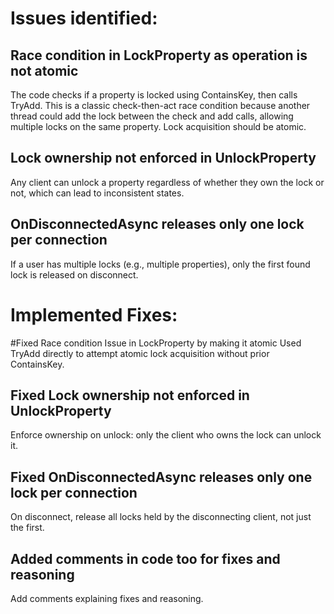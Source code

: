 # Issues identified:
## Race condition in LockProperty as operation is not atomic
The code checks if a property is locked using ContainsKey, then calls TryAdd. This is a classic check-then-act race condition because another thread could add the lock between the check and add calls, allowing multiple locks on the same property. Lock acquisition should be atomic.

## Lock ownership not enforced in UnlockProperty
Any client can unlock a property regardless of whether they own the lock or not, which can lead to inconsistent states.

## OnDisconnectedAsync releases only one lock per connection
If a user has multiple locks (e.g., multiple properties), only the first found lock is released on disconnect.



# Implemented Fixes:
#Fixed Race condition Issue in LockProperty by making it atomic
Used TryAdd directly to attempt atomic lock acquisition without prior ContainsKey.

## Fixed Lock ownership not enforced in UnlockProperty
Enforce ownership on unlock: only the client who owns the lock can unlock it.

## Fixed OnDisconnectedAsync releases only one lock per connection
On disconnect, release all locks held by the disconnecting client, not just the first.

## Added comments in code too for fixes and reasoning
Add comments explaining fixes and reasoning.

